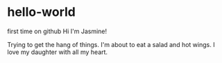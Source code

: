 # hello-world
first time on github
Hi I'm Jasmine!

Trying to get the hang of things. I'm about to eat a salad and hot wings.
I love my daughter with all my heart.
